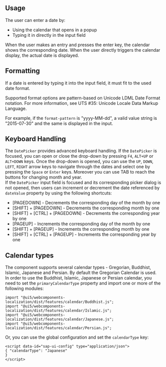 ## Usage

The user can enter a date by:

*   Using the calendar that opens in a popup
*   Typing it in directly in the input field

  
  
When the user makes an entry and presses the enter key, the calendar shows the corresponding date. When the user directly triggers the calendar display, the actual date is displayed.

## Formatting

If a date is entered by typing it into the input field, it must fit to the used date format.  
  
Supported format options are pattern-based on Unicode LDML Date Format notation. For more information, see <ui5-link target="_blank" href="http://unicode.org/reports/tr35/#Date_Field_Symbol_Table" class="api-table-content-cell-link">UTS #35: Unicode Locale Data Markup Language</ui5-link>.  
  
For example, if the `format-pattern` is "yyyy-MM-dd", a valid value string is "2015-07-30" and the same is displayed in the input.

## Keyboard Handling

The `DatePicker` provides advanced keyboard handling. If the `DatePicker` is focused, you can open or close the drop-down by pressing `F4`, `ALT+UP` or `ALT+DOWN` keys. Once the drop-down is opened, you can use the `UP`, `DOWN`, `LEFT`, `RIGHT` arrow keys to navigate through the dates and select one by pressing the `Space` or `Enter` keys. Moreover you can use TAB to reach the buttons for changing month and year.  
If the `DatePicker` input field is focused and its corresponding picker dialog is not opened, then users can increment or decrement the date referenced by `dateValue` property by using the following shortcuts:  

*   \[PAGEDOWN\] - Decrements the corresponding day of the month by one
*   \[SHIFT\] + \[PAGEDOWN\] - Decrements the corresponding month by one
*   \[SHIFT\] + \[CTRL\] + \[PAGEDOWN\] - Decrements the corresponding year by one
*   \[PAGEUP\] - Increments the corresponding day of the month by one
*   \[SHIFT\] + \[PAGEUP\] - Increments the corresponding month by one
*   \[SHIFT\] + \[CTRL\] + \[PAGEUP\] - Increments the corresponding year by one

## Calendar types

The component supports several calendar types - Gregorian, Buddhist, Islamic, Japanese and Persian. By default the Gregorian Calendar is used. In order to use the Buddhist, Islamic, Japanese or Persian calendar, you need to set the `primaryCalendarType` property and import one or more of the following modules:  
  
`import "@ui5/webcomponents-localization/dist/features/calendar/Buddhist.js";`  
`import "@ui5/webcomponents-localization/dist/features/calendar/Islamic.js";`  
`import "@ui5/webcomponents-localization/dist/features/calendar/Japanese.js";`  
`import "@ui5/webcomponents-localization/dist/features/calendar/Persian.js";`  
  
Or, you can use the global configuration and set the `calendarType` key:  

```
<script data-id="sap-ui-config" type="application/json">
{ "calendarType": "Japanese"
}
</script>
```